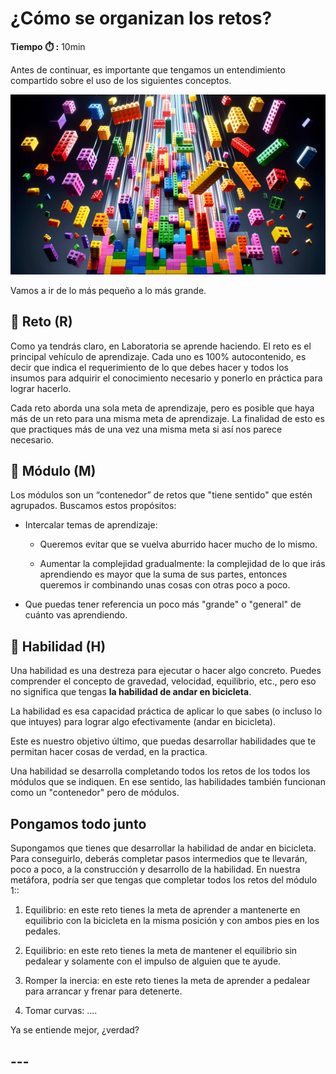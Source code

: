 # ¿Cómo se organizan los retos?

**Tiempo :stopwatch: :** 10min

Antes de continuar, es importante que tengamos un entendimiento compartido sobre el uso de los siguientes conceptos. 

![](../assets/2024-03-07-18-23-41-a097d308964f1d213e348a8cc0706fe5dda2a4f0.jpg)

Vamos a ir de lo más pequeño a lo más grande.

## :small_blue_diamond: Reto (R)

Como ya tendrás claro, en Laboratoria se aprende haciendo. El reto es el principal vehículo de aprendizaje. Cada uno es 100% autocontenido, es decir que indica el requerimiento de lo que debes hacer y todos los insumos  para adquirir el conocimiento necesario y ponerlo en práctica para lograr hacerlo.

Cada reto aborda una sola meta de aprendizaje, pero es posible que haya más de un reto para una misma meta de aprendizaje. La finalidad de esto es que practiques más de una vez una misma meta si así nos parece necesario.

## :large_blue_diamond: Módulo (M)

Los módulos son un “contenedor” de retos que "tiene sentido" que estén agrupados. Buscamos estos propósitos:

- Intercalar temas de aprendizaje: 
  
  - Queremos evitar que se vuelva aburrido hacer mucho de lo mismo.
  
  - Aumentar la complejidad gradualmente: la complejidad de lo que irás aprendiendo es mayor que la suma de sus partes, entonces queremos ir combinando unas cosas con otras poco a poco.

- Que puedas tener referencia un poco más "grande" o "general" de cuánto vas aprendiendo.

## :large_blue_circle: Habilidad (H)

Una habilidad es una destreza para ejecutar o hacer algo concreto. Puedes comprender el concepto de gravedad, velocidad, equilibrio, etc., pero eso no significa que tengas **la habilidad de andar en bicicleta**.

La habilidad es esa capacidad práctica de aplicar lo que sabes (o incluso lo que intuyes) para lograr algo efectivamente (andar en bicicleta).

Este es nuestro objetivo último, que puedas desarrollar habilidades que te permitan hacer cosas de verdad, en la practica.

Una habilidad se desarrolla completando todos los retos de los todos los módulos que se indiquen. En ese sentido, las habilidades también funcionan como un "contenedor" pero de módulos.

## Pongamos todo junto

Supongamos que tienes que desarrollar la habilidad de andar en bicicleta. Para conseguirlo, deberás completar pasos intermedios que te llevarán, poco a poco, a la construcción y desarrollo de la habilidad. En nuestra metáfora, podría ser que tengas que completar todos los retos del módulo 1::

1. Equilibrio: en este reto tienes la meta de aprender a mantenerte en equilibrio con la bicicleta en la misma posición y con ambos pies en los pedales.

2. Equilibrio: en este reto tienes la meta de mantener el equilibrio sin pedalear y solamente con el impulso de alguien que te ayude.

3. Romper la inercia: en este reto tienes la meta de aprender a pedalear para arrancar y frenar para detenerte. 

4. Tomar curvas: ....

Ya se entiende mejor, ¿verdad?

## ---
